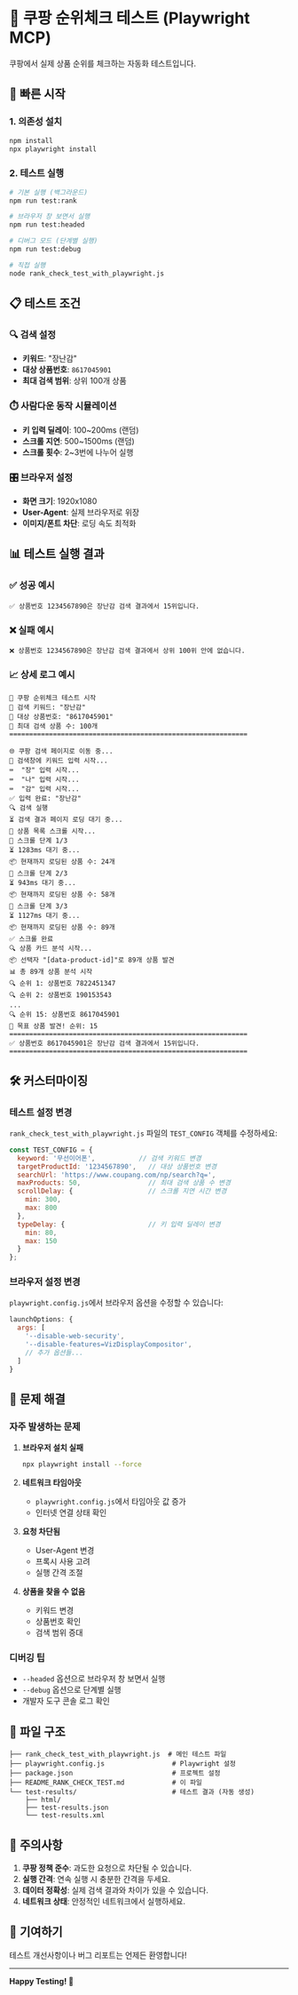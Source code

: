 # 🎯 쿠팡 순위체크 테스트 (Playwright MCP)

쿠팡에서 실제 상품 순위를 체크하는 자동화 테스트입니다.

## 🚀 빠른 시작

### 1. 의존성 설치

```bash
npm install
npx playwright install
```

### 2. 테스트 실행

```bash
# 기본 실행 (백그라운드)
npm run test:rank

# 브라우저 창 보면서 실행
npm run test:headed

# 디버그 모드 (단계별 실행)
npm run test:debug

# 직접 실행
node rank_check_test_with_playwright.js
```

## 📋 테스트 조건

### 🔍 검색 설정
- **키워드**: "장난감"
- **대상 상품번호**: `8617045901`
- **최대 검색 범위**: 상위 100개 상품

### ⏱️ 사람다운 동작 시뮬레이션
- **키 입력 딜레이**: 100~200ms (랜덤)
- **스크롤 지연**: 500~1500ms (랜덤)
- **스크롤 횟수**: 2~3번에 나누어 실행

### 🎛️ 브라우저 설정
- **화면 크기**: 1920x1080
- **User-Agent**: 실제 브라우저로 위장
- **이미지/폰트 차단**: 로딩 속도 최적화

## 📊 테스트 실행 결과

### ✅ 성공 예시
```
✅ 상품번호 1234567890은 장난감 검색 결과에서 15위입니다.
```

### ❌ 실패 예시
```
❌ 상품번호 1234567890은 장난감 검색 결과에서 상위 100위 안에 없습니다.
```

### 📈 상세 로그 예시
```
🚀 쿠팡 순위체크 테스트 시작
🎯 검색 키워드: "장난감"
🎯 대상 상품번호: "8617045901"
🎯 최대 검색 상품 수: 100개
============================================================

🌐 쿠팡 검색 페이지로 이동 중...
📝 검색창에 키워드 입력 시작...
⌨️  "장" 입력 시작...
⌨️  "나" 입력 시작...
⌨️  "감" 입력 시작...
✅ 입력 완료: "장난감"
🔍 검색 실행
⏳ 검색 결과 페이지 로딩 대기 중...
📜 상품 목록 스크롤 시작...
📜 스크롤 단계 1/3
⏳ 1283ms 대기 중...
📦 현재까지 로딩된 상품 수: 24개
📜 스크롤 단계 2/3
⏳ 943ms 대기 중...
📦 현재까지 로딩된 상품 수: 58개
📜 스크롤 단계 3/3
⏳ 1127ms 대기 중...
📦 현재까지 로딩된 상품 수: 89개
✅ 스크롤 완료
🔍 상품 카드 분석 시작...
📦 선택자 "[data-product-id]"로 89개 상품 발견
📊 총 89개 상품 분석 시작
🔍 순위 1: 상품번호 7822451347
🔍 순위 2: 상품번호 190153543
...
🔍 순위 15: 상품번호 8617045901
🎯 목표 상품 발견! 순위: 15
============================================================
✅ 상품번호 8617045901은 장난감 검색 결과에서 15위입니다.
============================================================
```

## 🛠️ 커스터마이징

### 테스트 설정 변경

`rank_check_test_with_playwright.js` 파일의 `TEST_CONFIG` 객체를 수정하세요:

```javascript
const TEST_CONFIG = {
  keyword: '무선이어폰',           // 검색 키워드 변경
  targetProductId: '1234567890',   // 대상 상품번호 변경
  searchUrl: 'https://www.coupang.com/np/search?q=',
  maxProducts: 50,                 // 최대 검색 상품 수 변경
  scrollDelay: {                   // 스크롤 지연 시간 변경
    min: 300,
    max: 800
  },
  typeDelay: {                     // 키 입력 딜레이 변경
    min: 80,
    max: 150
  }
};
```

### 브라우저 설정 변경

`playwright.config.js`에서 브라우저 옵션을 수정할 수 있습니다:

```javascript
launchOptions: {
  args: [
    '--disable-web-security',
    '--disable-features=VizDisplayCompositor',
    // 추가 옵션들...
  ]
}
```

## 🐛 문제 해결

### 자주 발생하는 문제

1. **브라우저 설치 실패**
   ```bash
   npx playwright install --force
   ```

2. **네트워크 타임아웃**
   - `playwright.config.js`에서 타임아웃 값 증가
   - 인터넷 연결 상태 확인

3. **요청 차단됨**
   - User-Agent 변경
   - 프록시 사용 고려
   - 실행 간격 조절

4. **상품을 찾을 수 없음**
   - 키워드 변경
   - 상품번호 확인
   - 검색 범위 증대

### 디버깅 팁

- `--headed` 옵션으로 브라우저 창 보면서 실행
- `--debug` 옵션으로 단계별 실행
- 개발자 도구 콘솔 로그 확인

## 📁 파일 구조

```
├── rank_check_test_with_playwright.js  # 메인 테스트 파일
├── playwright.config.js                 # Playwright 설정
├── package.json                         # 프로젝트 설정
├── README_RANK_CHECK_TEST.md            # 이 파일
└── test-results/                        # 테스트 결과 (자동 생성)
    ├── html/
    ├── test-results.json
    └── test-results.xml
```

## 🚨 주의사항

1. **쿠팡 정책 준수**: 과도한 요청으로 차단될 수 있습니다.
2. **실행 간격**: 연속 실행 시 충분한 간격을 두세요.
3. **데이터 정확성**: 실제 검색 결과와 차이가 있을 수 있습니다.
4. **네트워크 상태**: 안정적인 네트워크에서 실행하세요.

## 🤝 기여하기

테스트 개선사항이나 버그 리포트는 언제든 환영합니다!

---

**Happy Testing! 🎉**
